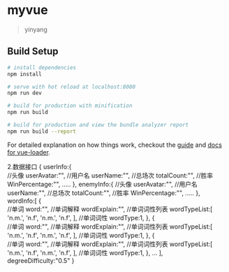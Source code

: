 # myvue

> yinyang

## Build Setup

``` bash
# install dependencies
npm install

# serve with hot reload at localhost:8080
npm run dev

# build for production with minification
npm run build

# build for production and view the bundle analyzer report
npm run build --report
```

For detailed explanation on how things work, checkout the [guide](http://vuejs-templates.github.io/webpack/) and [docs for vue-loader](http://vuejs.github.io/vue-loader).


2.数据接口
{
	userInfo:{	
		//头像
		userAvatar:"",
		//用户名
		userName:"",
		//总场次
		totalCount:"",
		//胜率
		WinPercentage:"",
		.....
	},
	enemyInfo:{
		//头像
		userAvatar:"",
		//用户名
		userName:"",
		//总场次
		totalCount:"",
		//胜率
		WinPercentage:"",
		.....
	},
	wordInfo:[
		{	
			//单词
			word:"",
			//单词解释
			wordExplain:"",
			//单词词性列表
			wordTypeList:[
				'n.m.',
				'n.f',
				'n.m.',
				'n.f',
			],
			//单词词性
			wordType:1,
		},
		{	
			//单词
			word:"",
			//单词解释
			wordExplain:"",
			//单词词性列表
			wordTypeList:[
				'n.m.',
				'n.f',
				'n.m.',
				'n.f',
			],
			//单词词性
			wordType:1,
		},
		{	
			//单词
			word:"",
			//单词解释
			wordExplain:"",
			//单词词性列表
			wordTypeList:[
				'n.m.',
				'n.f',
				'n.m.',
				'n.f',
			],
			//单词词性
			wordType:1,
		},
		...
	],
	degreeDifficulty:"0.5"
}